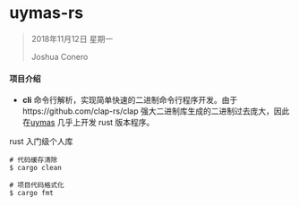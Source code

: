 # uymas-rs

> 2018年11月12日 星期一
>
> Joshua  Conero



#### 项目介绍

- **cli**  命令行解析，实现简单快速的二进制命令行程序开发。由于https://github.com/clap-rs/clap 强大二进制库生成的二进制过去庞大，因此在[uymas](https://github.com/conero/uymas) 几乎上开发 rust 版本程序。



rust 入门级个人库

```shell
# 代码缓存清除
$ cargo clean

# 项目代码格式化
$ cargo fmt
```





